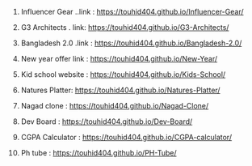 1. Influencer Gear ..link : https://touhid404.github.io/Influencer-Gear/

2. G3 Architects .  link: https://touhid404.github.io/G3-Architects/

3. Bangladesh 2.0   .link : https://touhid404.github.io/Bangladesh-2.0/

4. New year offer  link : https://touhid404.github.io/New-Year/
   
5. Kid school website : https://touhid404.github.io/Kids-School/
   
6.  Natures Platter:  https://touhid404.github.io/Natures-Platter/

7.  Nagad clone : https://touhid404.github.io/Nagad-Clone/

8.  Dev Board : https://touhid404.github.io/Dev-Board/

9.  CGPA Calculator : https://touhid404.github.io/CGPA-calculator/
   
10. Ph tube : https://touhid404.github.io/PH-Tube/  
